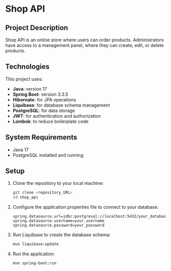 # Shop API

## Project Description
Shop API is an online store where users can order products. Administrators have access to a management panel, where they can create, edit, or delete products.

## Technologies
This project uses:
- **Java**: version 17
- **Spring Boot**: version 3.3.5
- **Hibernate**: for JPA operations
- **Liquibase**: for database schema management
- **PostgreSQL**: for data storage
- **JWT**: for authentication and authorization
- **Lombok**: to reduce boilerplate code

## System Requirements
- Java 17
- PostgreSQL installed and running

## Setup
1. Clone the repository to your local machine:
   ```bash
   git clone <repository_URL>
   cd shop_api

2. Configure the application.properties file to connect to your database.

    ```
    spring.datasource.url=jdbc:postgresql://localhost:5432/your_database
    spring.datasource.username=your_username
    spring.datasource.password=your_password
    ```
3. Run Liquibase to create the database schema:

    ```bash
    mvn liquibase:update
    ```
   
4. Run the application:

    ```bash
   mvn spring-boot:run
    ```
